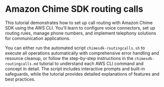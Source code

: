 # Amazon Chime SDK routing calls

This tutorial demonstrates how to set up call routing with Amazon Chime SDK using the AWS CLI. You'll learn to configure voice connectors, set up routing rules, manage phone numbers, and implement telephony solutions for communication applications.

You can either run the automated script `chimesdk-routingcalls.sh` to execute all operations automatically with comprehensive error handling and resource cleanup, or follow the step-by-step instructions in the `chimesdk-routingcalls.md` tutorial to understand each AWS CLI command and concept in detail. The script includes interactive prompts and built-in safeguards, while the tutorial provides detailed explanations of features and best practices.
